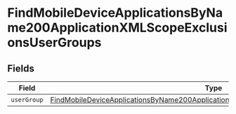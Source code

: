 # FindMobileDeviceApplicationsByName200ApplicationXMLScopeExclusionsUserGroups


## Fields

| Field                                                                                                                                                                                                     | Type                                                                                                                                                                                                      | Required                                                                                                                                                                                                  | Description                                                                                                                                                                                               |
| --------------------------------------------------------------------------------------------------------------------------------------------------------------------------------------------------------- | --------------------------------------------------------------------------------------------------------------------------------------------------------------------------------------------------------- | --------------------------------------------------------------------------------------------------------------------------------------------------------------------------------------------------------- | --------------------------------------------------------------------------------------------------------------------------------------------------------------------------------------------------------- |
| `userGroup`                                                                                                                                                                                               | [FindMobileDeviceApplicationsByName200ApplicationXMLScopeExclusionsUserGroupsUserGroup](../../models/operations/findmobiledeviceapplicationsbyname200applicationxmlscopeexclusionsusergroupsusergroup.md) | :heavy_minus_sign:                                                                                                                                                                                        | N/A                                                                                                                                                                                                       |